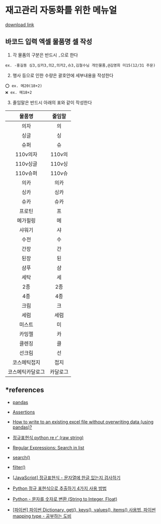 # 재고관리 자동화를 위한 메뉴얼

[download link](https://github.com/Alpaca92/healstem/archive/refs/heads/master.zip)

## 바코드 입력 엑셀 물품명 셀 작성

1. 각 물품의 구분은 반드시 `,`으로 한다

```
ex. -홍길동 싱3,싱카3,의2,의카2,슈3,김철수님 개인물품,@김영희 미15(12/31 주문)
```

2. 행사 등으로 인한 수량은 괄호안에 세부내용을 작성한다

```
⭕ ex. 메20(18+2)
❌ ex. 메18+2
```

3. 줄임말은 반드시 아래의 표와 같이 작성한다

|물품명|줄임말|
|:---:|:----:|
|의자|의|
|싱글|싱|
|슈퍼|슈|
|110v의자|110v의|
|110v싱글|110v싱|
|110v슈퍼|110v슈|
|의카|의카|
|싱카|싱카|
|슈카|슈카|
|프로틴|프|
|메가힐링|메|
|샤워기|샤|
|수전|수|
|간장|간|
|된장|된|
|샴푸|샴|
|세탁|세|
|2종|2종|
|4종|4종|
|크림|크|
|세럼|세럼|
|미스트|미|
|카밍젤|카|
|클렌징|클|
|선크림|선|
|코스메틱접지|접지|
|코스메틱카달로그|카달로그|

## \*references

- [pandas](https://pandas.pydata.org/)

- [Assertions](https://developer.mozilla.org/en-US/docs/Web/JavaScript/Guide/Regular_Expressions/Assertions)

- [How to write to an existing excel file without overwriting data (using pandas)?](https://stackoverflow.com/questions/20219254/how-to-write-to-an-existing-excel-file-without-overwriting-data-using-pandas)

- [정규표현식 python re r' (raw string)](https://newpower.tistory.com/116)

- [Regular Expressions: Search in list](https://stackoverflow.com/questions/3640359/regular-expressions-search-in-list)

- [search()](https://www.w3schools.com/python/gloss_python_regex_match.asp)

- [filter()](https://www.w3schools.com/python/ref_func_filter.asp)

- [[JavaScript] 정규표현식 - 문자열에 한글 있는지 검사하기](https://eblee-repo.tistory.com/40)

- [Python 정규 표현식으로 추출하기 4가지 사용 방법](https://ponyozzang.tistory.com/279)

- [Python - 문자를 숫자로 변환 (String to Integer, Float)](https://codechacha.com/ko/python-convert-string-to-integer/)

- [[파이썬] 파이썬 Dictionary, get(), keys(), values(), items() 사용법, 파이썬 mapping type - 공부하는 도비](https://yang-wistory1009.tistory.com/38)


















